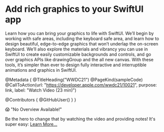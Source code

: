 # Add rich graphics to your SwiftUI app

Learn how you can bring your graphics to life with SwiftUI. We’ll begin by working with safe areas, including the keyboard safe area, and learn how to design beautiful, edge-to-edge graphics that won’t underlap the on-screen keyboard. We’ll also explore the materials and vibrancy you can use in SwiftUI to create easily customizable backgrounds and controls, and go over graphics APIs like drawingGroup and the all new canvas. With these tools, it’s simpler than ever to design fully interactive and interruptible animations and graphics in SwiftUI.

@Metadata {
   @TitleHeading("WWDC21")
   @PageKind(sampleCode)
   @CallToAction(url: "https://developer.apple.com/wwdc21/10021", purpose: link, label: "Watch Video (23 min)")

   @Contributors {
      @GitHubUser(<replace this with your GitHub handle>)
   }
}

😱 "No Overview Available!"

Be the hero to change that by watching the video and providing notes! It's super easy:
 [Learn More…](https://wwdcnotes.github.io/WWDCNotes/documentation/wwdcnotes/contributing)

